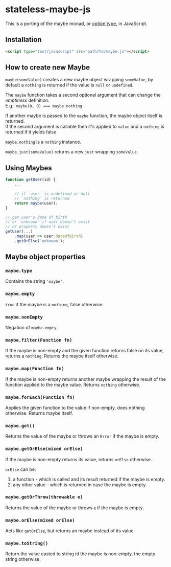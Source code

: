 stateless-maybe-js
==================

This is a porting of the maybe monad, or [option type](https://en.wikipedia.org/wiki/Option_type), in JavaScript.

## Installation

```HTML
<script type="text/javascript" src="path/to/maybe.js"></script>
```

## How to create new Maybe

`maybe(someValue)` creates a new maybe object wrapping `someValue`, by default a `nothing` is returned if the value is `null` or `undefined`.

The `maybe` function takes a second optional argument that can change the *emptiness* definition. <br>
E.g.: `maybe(0, 0) === maybe.nothing`

If another maybe is passed to the `maybe` function, the maybe object itself is returned. <br>
If the second argument is callable then it's applied to `value` and a `nothing` is returned if it yields false.

`maybe.nothing` is a `nothing` instance.

`maybe.just(someValue)` returns a new `just` wrapping `someValue`.

## Using Maybes

```javascript
function getUser(id) {
    ...

    // if `user` is undefined or null
    // `nothing` is returned
    return maybe(user);
}

// get user's date of birth
// or 'unknown' if user doesn't exist
// or property doesn't exist
getUser(...)
    .map(user => user.dateOfBirth)
    .getOrElse('unknown');
```

## Maybe object properties

### `maybe.type`
Contains the string `'maybe'`.

### `maybe.empty`
`true` if the maybe is a `nothing`, false otherwise.

### `maybe.nonEmpty`
Negation of `maybe.empty`.

### `maybe.filter(Function fn)`
If the maybe is non-empty and the given function returns false on its value, returns a `nothing`.
Returns the maybe itself otherwise.

### `maybe.map(Function fn)`
If the maybe is non-empty returns another maybe wrapping the result of the function applied to the maybe value.
Returns `nothing` otherwise.

### `maybe.forEach(Function fn)`
Applies the given function to the value if non-empty, does nothing otherwise.
Returns maybe itself.

### `maybe.get()`
Returns the value of the maybe or throws an `Error` if the maybe is empty.

### `maybe.getOrElse(mixed orElse)`
If the maybe is non-empty returns its value, returns `orElse` otherwise.

`orElse` can be:

1. a function - which is called and its result returned if the maybe is empty.
2. any other value - which is returned in case the maybe is empty.

### `maybe.getOrThrow(throwable e)`
Returns the value of the maybe or throws `e` if the maybe is empty.

### `maybe.orElse(mixed orElse)`
Acts like `getOrElse`, but returns an maybe instead of its value.

### `maybe.toString()`
Return the value casted to string id the maybe is non-empty, the empty string otherwise.
